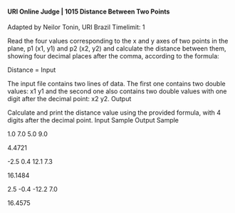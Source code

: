 ####  URI Online Judge | 1015 Distance Between Two Points

Adapted by Neilor Tonin, URI Brazil
Timelimit: 1

Read the four values corresponding to the x and y axes of two points in the plane, p1 (x1, y1) and p2 (x2, y2) and calculate the distance between them, showing four decimal places after the comma, according to the formula:

Distance =
Input

The input file contains two lines of data. The first one contains two double values: x1 y1 and the second one also contains two double values with one digit after the decimal point: x2 y2.
Output

Calculate and print the distance value using the provided formula, with 4 digits after the decimal point.
Input Sample 	Output Sample

1.0 7.0
5.0 9.0


4.4721

-2.5 0.4
12.1 7.3


16.1484

2.5 -0.4
-12.2 7.0


16.4575